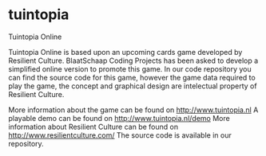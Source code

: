 tuintopia
=========

Tuintopia Online


Tuintopia Online is based upon an upcoming cards game developed by Resilient Culture. 
BlaatSchaap Coding Projects has been asked to develop a simplified online 
version to promote this game. In our code repository you can find the source 
code for this game, however the game data required to play the game, the concept 
and graphical design are intelectual property of Resilient Culture.

More information about the game can be found on http://www.tuintopia.nl
A playable demo can be found on http://www.tuintopia.nl/demo
More information about Resilient Culture can be found on http://www.resilientculture.com/
The source code is available in our repository.
